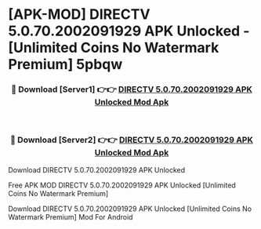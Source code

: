 # [APK-MOD] DIRECTV 5.0.70.2002091929 APK Unlocked - [Unlimited Coins No Watermark Premium] 5pbqw



<div align="center">
<h3>🔴 Download [Server1] 👉👉 <a href="https://momento.my/?title=DIRECTV_5.0.70.2002091929_APK_Unlocked">DIRECTV 5.0.70.2002091929 APK Unlocked Mod Apk</a></h3><br>

<h3>🔴 Download [Server2] 👉👉 <a href="https://momento.my/?title=DIRECTV_5.0.70.2002091929_APK_Unlocked">DIRECTV 5.0.70.2002091929 APK Unlocked Mod Apk</a></h3>
</div>



Download DIRECTV 5.0.70.2002091929 APK Unlocked 

Free APK MOD DIRECTV 5.0.70.2002091929 APK Unlocked [Unlimited Coins No Watermark Premium]

Download DIRECTV 5.0.70.2002091929 APK Unlocked [Unlimited Coins No Watermark Premium] Mod For Android
